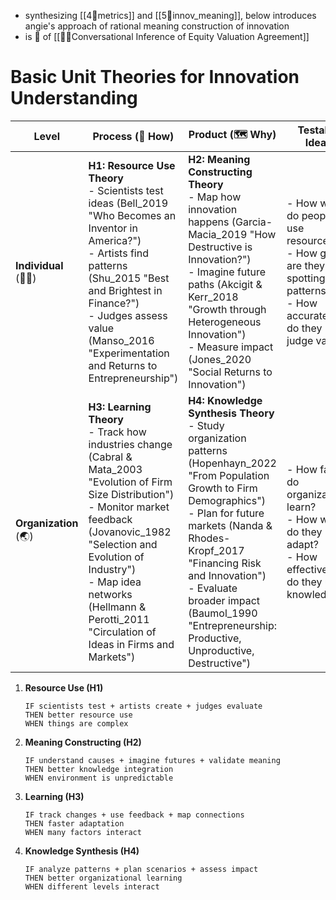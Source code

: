 - synthesizing [[4🔴metrics]] and [[5💜innov_meaning]], below introduces  angie's approach of rational meaning construction of innovation
- is 🧱 of [[📝🤝Conversational Inference of Equity Valuation Agreement]]

# Basic Unit Theories for Innovation Understanding

| Level                  | Process (🧭 How)                                                                                                                                                                                                                                                                                     | Product (🗺️ Why)                                                                                                                                                                                                                                                                                                                | Testable Ideas                                                                                                            |
| ---------------------- | ---------------------------------------------------------------------------------------------------------------------------------------------------------------------------------------------------------------------------------------------------------------------------------------------------- | -------------------------------------------------------------------------------------------------------------------------------------------------------------------------------------------------------------------------------------------------------------------------------------------------------------------------------- | ------------------------------------------------------------------------------------------------------------------------- |
| **Individual** (🧍‍♀️) | **H1: Resource Use Theory**<br>- Scientists test ideas (Bell_2019 "Who Becomes an Inventor in America?")<br>- Artists find patterns (Shu_2015 "Best and Brightest in Finance?")<br>- Judges assess value (Manso_2016 "Experimentation and Returns to Entrepreneurship")                              | **H2: Meaning Constructing Theory**<br>- Map how innovation happens (Garcia-Macia_2019 "How Destructive is Innovation?")<br>- Imagine future paths (Akcigit & Kerr_2018 "Growth through Heterogeneous Innovation")<br>- Measure impact (Jones_2020 "Social Returns to Innovation")                                               | - How well do people use resources?<br>- How good are they at spotting patterns?<br>- How accurately do they judge value? |
| **Organization** (🌏)  | **H3: Learning Theory**<br>- Track how industries change (Cabral & Mata_2003 "Evolution of Firm Size Distribution")<br>- Monitor market feedback (Jovanovic_1982 "Selection and Evolution of Industry")<br>- Map idea networks (Hellmann & Perotti_2011 "Circulation of Ideas in Firms and Markets") | **H4: Knowledge Synthesis Theory**<br>- Study organization patterns (Hopenhayn_2022 "From Population Growth to Firm Demographics")<br>- Plan for future markets (Nanda & Rhodes-Kropf_2017 "Financing Risk and Innovation")<br>- Evaluate broader impact (Baumol_1990 "Entrepreneurship: Productive, Unproductive, Destructive") | - How fast do organizations learn?<br>- How well do they adapt?<br>- How effectively do they use knowledge?               |

1. **Resource Use (H1)**
   ```
   IF scientists test + artists create + judges evaluate
   THEN better resource use
   WHEN things are complex
   ```

2. **Meaning Constructing (H2)**
   ```
   IF understand causes + imagine futures + validate meaning
   THEN better knowledge integration
   WHEN environment is unpredictable
   ```

3. **Learning (H3)**
   ```
   IF track changes + use feedback + map connections
   THEN faster adaptation
   WHEN many factors interact
   ```

4. **Knowledge Synthesis (H4)**
   ```
   IF analyze patterns + plan scenarios + assess impact
   THEN better organizational learning
   WHEN different levels interact
   ```
